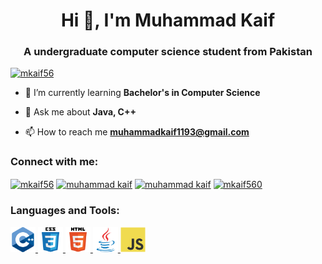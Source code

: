 <h1 align="center">Hi 👋, I'm Muhammad Kaif</h1>
<h3 align="center">A undergraduate computer science student from Pakistan</h3>

<p align="left"> <a href="https://twitter.com/mkaif56" target="blank"><img src="https://img.shields.io/twitter/follow/mkaif56?logo=twitter&style=for-the-badge" alt="mkaif56" /></a> </p>

- 🌱 I’m currently learning **Bachelor's in Computer Science**

- 💬 Ask me about **Java, C++**

- 📫 How to reach me **muhammadkaif1193@gmail.com**

<h3 align="left">Connect with me:</h3>
<p align="left">
<a href="https://twitter.com/mkaif56" target="blank"><img align="center" src="https://raw.githubusercontent.com/rahuldkjain/github-profile-readme-generator/master/src/images/icons/Social/twitter.svg" alt="mkaif56" height="30" width="40" /></a>
<a href="https://linkedin.com/in/muhammad kaif" target="blank"><img align="center" src="https://raw.githubusercontent.com/rahuldkjain/github-profile-readme-generator/master/src/images/icons/Social/linked-in-alt.svg" alt="muhammad kaif" height="30" width="40" /></a>
<a href="https://fb.com/muhammad kaif" target="blank"><img align="center" src="https://raw.githubusercontent.com/rahuldkjain/github-profile-readme-generator/master/src/images/icons/Social/facebook.svg" alt="muhammad kaif" height="30" width="40" /></a>
<a href="https://instagram.com/mkaif560" target="blank"><img align="center" src="https://raw.githubusercontent.com/rahuldkjain/github-profile-readme-generator/master/src/images/icons/Social/instagram.svg" alt="mkaif560" height="30" width="40" /></a>
</p>

<h3 align="left">Languages and Tools:</h3>
<p align="left"> <a href="https://www.w3schools.com/cpp/" target="_blank" rel="noreferrer"> <img src="https://raw.githubusercontent.com/devicons/devicon/master/icons/cplusplus/cplusplus-original.svg" alt="cplusplus" width="40" height="40"/> </a> <a href="https://www.w3schools.com/css/" target="_blank" rel="noreferrer"> <img src="https://raw.githubusercontent.com/devicons/devicon/master/icons/css3/css3-original-wordmark.svg" alt="css3" width="40" height="40"/> </a> <a href="https://www.w3.org/html/" target="_blank" rel="noreferrer"> <img src="https://raw.githubusercontent.com/devicons/devicon/master/icons/html5/html5-original-wordmark.svg" alt="html5" width="40" height="40"/> </a> <a href="https://www.java.com" target="_blank" rel="noreferrer"> <img src="https://raw.githubusercontent.com/devicons/devicon/master/icons/java/java-original.svg" alt="java" width="40" height="40"/> </a> <a href="https://developer.mozilla.org/en-US/docs/Web/JavaScript" target="_blank" rel="noreferrer"> <img src="https://raw.githubusercontent.com/devicons/devicon/master/icons/javascript/javascript-original.svg" alt="javascript" width="40" height="40"/> </a> </p>

